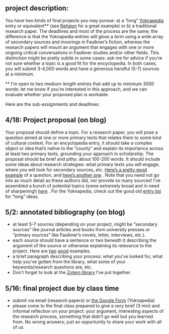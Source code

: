 ## project description:

You have two *kinds* of final projects you may pursue: a) a “long”  [Yoknapedia](http://jallred.net/wordpress/yoknapedia)  entry or equivalent** (see  [Religion](http://jallred.net/wordpress/yoknapedia/wiki/religion/)  for a great example) or b) a traditional research paper. The deadlines and most of the process are the same; the difference is that the Yoknapedia entries will gloss a *term* using a wide array of secondary sources and moorings in Faulkner’s fiction, whereas the research papers will mount an argument that engages with one or more ongoing critical conversations in Faulkner studies and/or other fields. This distinction might be pretty subtle in some cases: ask me for advice if you’re not sure whether a topic is a good fit for the encyclopedia. In both cases, you will submit 3-4,000 words and have a generous handful (5-7) sources at a minimum. 

** I'm open to two medium-length entries that add up to minimum 3000 words: let me know if you're interested in this approach, and we can evaluate whether your proposed plan is workable.

Here are the sub-assignments and deadlines:

## 4/18: Project proposal (on blog)
Your proposal should define a topic. For a research paper, you will pose a question aimed at one or more primary texts that relates them to some kind of cultural context.  For an encyclopedia entry, it should take a complex object or idea that’s native to the “county” and explain its importance across at least two primary texts, grounding your approach in scholarship. The proposal should be brief and pithy: about 100-200 words.  It should include some ideas about research strategies: what primary texts you will engage, where you will look for secondary sources, etc.  [Here’s a pretty good example](https://faulknerhunter.commons.gc.cuny.edu/2020/11/09/masculine-women-in-yoknapatawpha-county-research-question-and-simple-bibliography/) of a question, and  [here’s another one](https://faulknerhunter.commons.gc.cuny.edu/2020/11/05/research-question-on-the-notion-of-no-future-in-faulkners-fiction-and-how-it-complicates-and-illuminates-his-opinions-on-and-relationship-with-race-in-the-american-south/) . Note that you need not go into as much detail as these authors did, nor provide so many sources! I’ve assembled a bunch of potential topics (some extremely broad and in need of sharpening!)  [here](https://drive.google.com/open?id=1WJJSr4ck2NiL-EmKUZ9L3vvyYTKQadp_3y2putm9m1U) . For the Yoknapedia, check out the good old  [entry list](https://docs.google.com/spreadsheets/d/1iq3ry07IwqRZmS8DnvRtlbKsO7Eoc7BnKWGYse71D7k/edit?usp=sharing)  for “long” ideas.

## 5/2: annotated bibliography (on blog)
* at least 5-7 sources (depending on your project, might be “secondary sources” like journal articles and books from university presses or “primary sources” like Faulkner’s novels, letter, interviews, etc.).
* each source should have a sentence or two beneath it describing the argument of the source or otherwise explaining its relevance to the project. Here are  [two](https://faulknerhunter.commons.gc.cuny.edu/2020/11/25/annotated-bibliography-5/)   [good](https://faulknerhunter.commons.gc.cuny.edu/2020/11/22/annotated-bibliography-2/)  examples.
* a brief paragraph describing your process: what you’ve looked for, what help you’ve gotten from the library, what some of your keywords/research questions are, etc.
* Don’t forget to look at the  [Zotero library](https://www.zotero.org/groups/89962)  I’ve put together.

## 5/16: final project due by class time
* submit  via email (research papers) or  [the Google Form](https://docs.google.com/forms/d/e/1FAIpQLSdOpB-OmkjB5x6OUHDJoWwsTyEeWCwXGMseaWJ0wktpG154JQ/viewform?usp=sf_link)  (Yoknapedia)
* please come to the final class prepared to give a *very* brief (3 min) and informal reflection on your project: your argument, interesting aspects of the research process, something that didn’t go well but you learned from. No wrong answers; just an opportunity to share your work with all of us.
